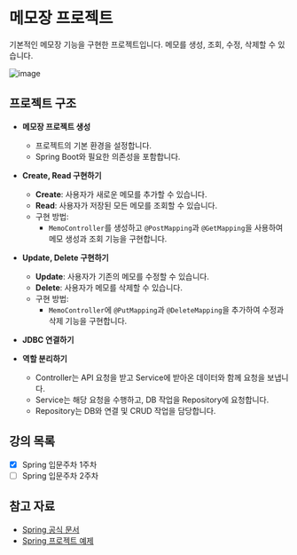 # 메모장 프로젝트

기본적인 메모장 기능을 구현한 프로젝트입니다. 메모를 생성, 조회, 수정, 삭제할 수 있습니다.

![image](https://github.com/user-attachments/assets/3e7d274e-77da-47ea-b77b-19e46e9930e4)

## 프로젝트 구조

- **메모장 프로젝트 생성**
    - 프로젝트의 기본 환경을 설정합니다.
    - Spring Boot와 필요한 의존성을 포함합니다.

- **Create, Read 구현하기**
    - **Create**: 사용자가 새로운 메모를 추가할 수 있습니다.
    - **Read**: 사용자가 저장된 모든 메모를 조회할 수 있습니다.
    - 구현 방법:
        - `MemoController`를 생성하고 `@PostMapping`과 `@GetMapping`을 사용하여 메모 생성과 조회 기능을 구현합니다.

- **Update, Delete 구현하기**
    - **Update**: 사용자가 기존의 메모를 수정할 수 있습니다.
    - **Delete**: 사용자가 메모를 삭제할 수 있습니다.
    - 구현 방법:
        - `MemoController`에 `@PutMapping`과 `@DeleteMapping`을 추가하여 수정과 삭제 기능을 구현합니다.

- **JDBC 연결하기**
- **역할 분리하기**
  - Controller는 API 요청을 받고 Service에 받아온 데이터와 함께 요청을 보냅니다.
  - Service는 해당 요청을 수행하고, DB 작업을 Repository에 요청합니다.
  - Repository는 DB와 연결 및 CRUD 작업을 담당합니다.

## 강의 목록

- [x] Spring 입문주차 1주차
- [ ] Spring 입문주차 2주차

## 참고 자료

- [Spring 공식 문서](https://spring.io/docs)
- [Spring 프로젝트 예제](https://github.com/spring-projects/spring-petclinic)
